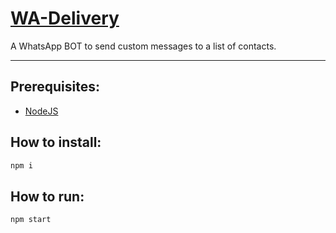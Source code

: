 # [WA-Delivery](https://github.com/dudushy/WA-Delivery/)
A WhatsApp BOT to send custom messages to a list of contacts.

---

## Prerequisites:
- [NodeJS](https://nodejs.org/)

## How to install:
```bash
npm i
```
## How to run:
```bash
npm start
```
